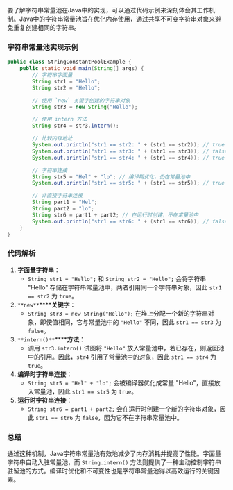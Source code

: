 要了解字符串常量池在Java中的实现，可以通过代码示例来深刻体会其工作机制。Java中的字符串常量池旨在优化内存使用，通过共享不可变字符串对象来避免重复创建相同的字符串。

### 字符串常量池实现示例

```java
public class StringConstantPoolExample {  
    public static void main(String[] args) {  
        // 字符串字面量  
        String str1 = "Hello";  
        String str2 = "Hello";  

        // 使用 `new` 关键字创建的字符串对象  
        String str3 = new String("Hello");  

        // 使用 intern 方法  
        String str4 = str3.intern();  

        // 比较内存地址  
        System.out.println("str1 == str2: " + (str1 == str2)); // true  
        System.out.println("str1 == str3: " + (str1 == str3)); // false  
        System.out.println("str1 == str4: " + (str1 == str4)); // true  

        // 字符串连接  
        String str5 = "Hel" + "lo"; // 编译期优化，仍在常量池中  
        System.out.println("str1 == str5: " + (str1 == str5)); // true  

        // 非直接字符串连接  
        String part1 = "Hel";  
        String part2 = "lo";  
        String str6 = part1 + part2; // 在运行时创建，不在常量池中  
        System.out.println("str1 == str6: " + (str1 == str6)); // false  
    }  
}
```

### 代码解析

1. **字面量字符串**：
    - `String str1 = "Hello";` 和 `String str2 = "Hello";` 会将字符串 "Hello" 存储在字符串常量池中，两者引用同一个字符串对象，因此 `str1 == str2` 为 `true`。
2. `**new**`******关键字**：
    - `String str3 = new String("Hello");` 在堆上分配一个新的字符串对象，即使值相同，它与常量池中的 `"Hello"` 不同，因此 `str1 == str3` 为 `false`。
3. `**intern()**`******方法**：
    - 调用 `str3.intern()` 试图将 `"Hello"` 放入常量池中，若已存在，则返回池中的引用。因此，`str4` 引用了常量池中的对象，因此 `str1 == str4` 为 `true`。
4. **编译时字符串连接**：
    - `String str5 = "Hel" + "lo";` 会被编译器优化成常量 "Hello"，直接放入常量池，因此 `str1 == str5` 为 `true`。
5. **运行时字符串连接**：
    - `String str6 = part1 + part2;` 会在运行时创建一个新的字符串对象，因此 `str1 == str6` 为 `false`，因为它不在字符串常量池中。

### 总结

通过这种机制，Java字符串常量池有效地减少了内存消耗并提高了性能。字面量字符串自动入驻常量池，而 `String.intern()` 方法则提供了一种主动控制字符串驻留池的方式。编译时优化和不可变性也是字符串常量池得以高效运行的关键因素。

